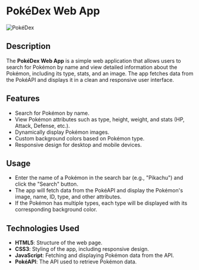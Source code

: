 # PokéDex Web App

![PokéDex](https://img.shields.io/badge/Pok%C3%A9Dex-WebApp-blue.svg)

## Description

The **PokéDex Web App** is a simple web application that allows users to search for Pokémon by name and view detailed information about the Pokémon, including its type, stats, and an image. The app fetches data from the PokéAPI and displays it in a clean and responsive user interface.

## Features

- Search for Pokémon by name.
- View Pokémon attributes such as type, height, weight, and stats (HP, Attack, Defense, etc.).
- Dynamically display Pokémon images.
- Custom background colors based on Pokémon type.
- Responsive design for desktop and mobile devices.

## Usage

- Enter the name of a Pokémon in the search bar (e.g., "Pikachu") and click the "Search" button.
- The app will fetch data from the PokéAPI and display the Pokémon's image, name, ID, type, and other attributes.
- If the Pokémon has multiple types, each type will be displayed with its corresponding background color.

## Technologies Used

- **HTML5**: Structure of the web page.
- **CSS3**: Styling of the app, including responsive design.
- **JavaScript**: Fetching and displaying Pokémon data from the API.
- **PokéAPI**: The API used to retrieve Pokémon data.
